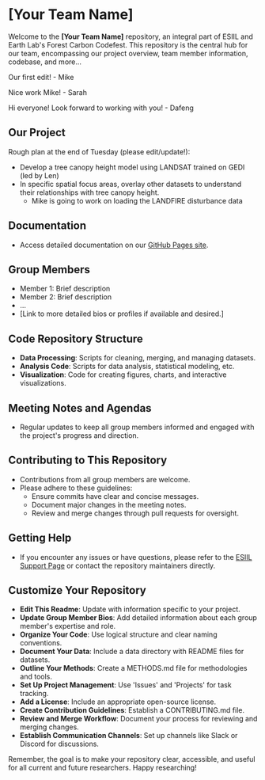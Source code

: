 # [Your Team Name]

Welcome to the **[Your Team Name]** repository, an integral part of ESIIL and Earth Lab's Forest Carbon Codefest. This repository is the central hub for our team, encompassing our project overview, team member information, codebase, and more...

Our first edit! - Mike

Nice work Mike! - Sarah

Hi everyone! Look forward to working with you! - Dafeng

## Our Project
Rough plan at the end of Tuesday (please edit/update!):
 - Develop a tree canopy height model using LANDSAT trained on GEDI (led by Len)
 - In specific spatial focus areas, overlay other datasets to understand their relationships with tree canopy height.
   - Mike is going to work on loading the LANDFIRE disturbance data

## Documentation
- Access detailed documentation on our [GitHub Pages site](https://your-gh-pages-url/).


## Group Members
- Member 1: Brief description
- Member 2: Brief description
- ...
- [Link to more detailed bios or profiles if available and desired.]

## Code Repository Structure
- **Data Processing**: Scripts for cleaning, merging, and managing datasets.
- **Analysis Code**: Scripts for data analysis, statistical modeling, etc.
- **Visualization**: Code for creating figures, charts, and interactive visualizations.

## Meeting Notes and Agendas
- Regular updates to keep all group members informed and engaged with the project's progress and direction.

## Contributing to This Repository
- Contributions from all group members are welcome.
- Please adhere to these guidelines:
  - Ensure commits have clear and concise messages.
  - Document major changes in the meeting notes.
  - Review and merge changes through pull requests for oversight.

## Getting Help
- If you encounter any issues or have questions, please refer to the [ESIIL Support Page](https://esiil-support-page-url/) or contact the repository maintainers directly.

## Customize Your Repository
- **Edit This Readme**: Update with information specific to your project.
- **Update Group Member Bios**: Add detailed information about each group member's expertise and role.
- **Organize Your Code**: Use logical structure and clear naming conventions.
- **Document Your Data**: Include a data directory with README files for datasets.
- **Outline Your Methods**: Create a METHODS.md file for methodologies and tools.
- **Set Up Project Management**: Use 'Issues' and 'Projects' for task tracking.
- **Add a License**: Include an appropriate open-source license.
- **Create Contribution Guidelines**: Establish a CONTRIBUTING.md file.
- **Review and Merge Workflow**: Document your process for reviewing and merging changes.
- **Establish Communication Channels**: Set up channels like Slack or Discord for discussions.

Remember, the goal is to make your repository clear, accessible, and useful for all current and future researchers. Happy researching!

